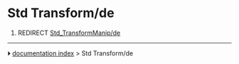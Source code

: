 # Std Transform/de
1.  REDIRECT [Std_TransformManip/de](Std_TransformManip/de.md)



---
⏵ [documentation index](../README.md) > Std Transform/de
